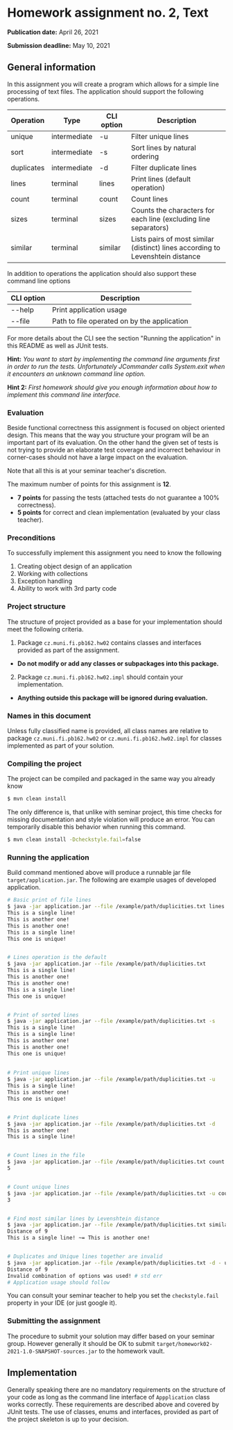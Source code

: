 Homework assignment no. 2, Text 
====================================

**Publication date:**  April 26, 2021

**Submission deadline:** May 10, 2021

General information
-------------------
In this assignment you will create a program which allows for a simple line processing of text files.
The application should support the following operations. 


| Operation | Type | CLI option | Description |
| ------ | ------ | ------ | ------ |
| unique | intermediate | -u | Filter unique lines |
| sort | intermediate | -s | Sort lines by natural ordering |
| duplicates | intermediate | -d | Filter duplicate lines |
| lines | terminal | lines | Print lines (default operation) |
| count | terminal | count | Count lines |
| sizes | terminal | sizes | Counts the characters for each line (excluding line separators)|
| similar | terminal | similar | Lists pairs of most similar (distinct) lines according to Levenshtein distance |

In addition to operations the application should also support these command line options

| CLI option | Description |
| ------ | ------ |
| --help | Print application usage |
| --file | Path to file operated on by the application |

For more details about the CLI see the section "Running the application" in this README as well as JUnit tests.

**Hint:** *You want to start by implementing the command line arguments first in order to run the tests. Unfortunately JCommander calls System.exit when it encounters an unknown command line option.*

**Hint 2:** *First homework should give you enough information about how to implement this command line interface.*

### Evaluation
Beside functional correctness this assignment is focused on object oriented design.
This means that the way you structure your program will be an important part of its evaluation.
On the other hand the given set of tests is not trying to provide an elaborate test coverage and incorrect behaviour in corner-cases should not have a large impact on the evaluation.

Note that all this is at your seminar teacher's discretion.

The maximum number of points for this assignment is **12**.

- **7 points** for passing the tests (attached tests do not guarantee a 100% correctness).
- **5 points** for correct and clean implementation (evaluated by your class teacher).

### Preconditions
To successfully implement this assignment you need to know the following

1. Creating object design of an application
2. Working with collections
3. Exception handling
4. Ability to work with 3rd party code

### Project structure
The structure of project provided as a base for your implementation should meet the following criteria.

1. Package ```cz.muni.fi.pb162.hw02``` contains classes and interfaces provided as part of the assignment.
  - **Do not modify or add any classes or subpackages into this package.**
2. Package  ```cz.muni.fi.pb162.hw02.impl``` should contain your implementation.
  - **Anything outside this package will be ignored during evaluation.**

### Names in this document
Unless fully classified name is provided, all class names are relative to  package ```cz.muni.fi.pb162.hw02``` or ```cz.muni.fi.pb162.hw02.impl``` for classes implemented as part of your solution.


### Compiling the project
The project can be compiled and packaged in the same way you already know

```bash
$ mvn clean install
```

The only difference is, that unlike with seminar project, this time checks for missing documentation and style violation will produce an error.
You can temporarily disable this behavior when running this command.

```bash
$ mvn clean install -Dcheckstyle.fail=false
```

### Running the application
Build command mentioned above will produce a runnable jar file ``target/application.jar``. 
The following are example usages of developed application.

```bash
# Basic print of file lines
$ java -jar application.jar --file /example/path/duplicities.txt lines
This is a single line!
This is another one!
This is another one!
This is a single line!
This one is unique!


# Lines operation is the default
$ java -jar application.jar --file /example/path/duplicities.txt
This is a single line!
This is another one!
This is another one!
This is a single line!
This one is unique!


# Print of sorted lines
$ java -jar application.jar --file /example/path/duplicities.txt -s
This is a single line!
This is a single line!
This is another one!
This is another one!
This one is unique!
 
 
# Print unique lines
$ java -jar application.jar --file /example/path/duplicities.txt -u 
This is a single line!
This is another one!
This one is unique!


# Print duplicate lines
$ java -jar application.jar --file /example/path/duplicities.txt -d 
This is another one!
This is a single line!


# Count lines in the file
$ java -jar application.jar --file /example/path/duplicities.txt count
5


# Count unique lines
$ java -jar application.jar --file /example/path/duplicities.txt -u count
3


# Find most similar lines by Levenshtein distance
$ java -jar application.jar --file /example/path/duplicities.txt similar
Distance of 9
This is a single line! ~= This is another one!


# Duplicates and Unique lines together are invalid 
$ java -jar application.jar --file /example/path/duplicities.txt -d - u
Distance of 9
Invalid combination of options was used! # std err
# Application usage should follow
```


You can consult your seminar teacher to help you set the ```checkstyle.fail``` property in your IDE (or just google it).

### Submitting the assignment
The procedure to submit your solution may differ based on your seminar group. However generally it should be OK to submit ```target/homework02-2021-1.0-SNAPSHOT-sources.jar``` to the homework vault.

## Implementation
Generally speaking there are no mandatory requirements on the structure of your code as long as the command line interface of ```Appplication``` class works correctly.
These requirements are described above and covered by JUnit tests. 
The use of classes, enums and interfaces, provided as part of the project skeleton is up to your decision.
